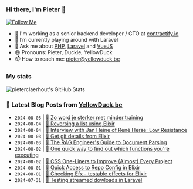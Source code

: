 ### Hi there, I'm Pieter 👋  
[![Follow Me](https://img.shields.io/github/followers/pieterclaerhout?label=Follow&style=social)](https://github.com/pieterclaerhout)

- 🏢 I'm working as a senior backend developer / CTO at [contractify.io](https://contractify.io)
- 🌱 I’m currently playing around with Laravel
- 💬 Ask me about [PHP](https://php.net), [Laravel](http://laravel.com) and [VueJS](https://vuejs.org)
- 😄 Pronouns: Pieter, Duckie, YellowDuck
- 📫 How to reach me: pieter@yellowduck.be

### My stats

![pieterclaerhout's GitHub Stats](https://github-readme-stats.vercel.app/api?username=pieterclaerhout&show_icons=true&count_private=true&line_height=40)

### 📩 Latest Blog Posts from [YellowDuck.be](https://www.yellowduck.be/)
<!-- BLOG-POST-LIST:START -->
- `2024-08-05` | [🔗 Zo word je sterker met minder training](https://www.yellowduck.be/posts/zo-word-je-sterker-met-minder-training)  
- `2024-08-04` | [🐥 Reversing a list using Elixir](https://www.yellowduck.be/posts/reversing-a-list-using-elixir)  
- `2024-08-04` | [🔗 Interview with Jan Heine of René Herse: Low Resistance](https://www.yellowduck.be/posts/interview-with-jan-heine-of-rene-herse-low-resistance)  
- `2024-08-03` | [🐥 Get git details from Elixir](https://www.yellowduck.be/posts/get-git-details-from-elixir)  
- `2024-08-03` | [🔗 The RAG Engineer&#39;s Guide to Document Parsing](https://www.yellowduck.be/posts/the-rag-engineers-guide-to-document-parsing)  
- `2024-08-02` | [🐥 One quick way to find out which functions you&#39;re executing](https://www.yellowduck.be/posts/one-quick-way-to-find-out-which-functions-youre-executing)  
- `2024-08-02` | [🔗 CSS One-Liners to Improve &lpar;Almost&rpar; Every Project](https://www.yellowduck.be/posts/css-one-liners-to-improve-almost-every-project)  
- `2024-08-01` | [🐥 Quick Access to Repo Config in Elixir](https://www.yellowduck.be/posts/quick-access-to-repo-config)  
- `2024-08-01` | [🔗 Checking Efx - testable effects for Elixir](https://www.yellowduck.be/posts/checking-efx-testable-effects-for-elixir-katafrakts-garden)  
- `2024-07-31` | [🐥 Testing streamed dowloads in Laravel](https://www.yellowduck.be/posts/testing-streamed-dowloads-in-laravel)  

<!-- BLOG-POST-LIST:END -->
